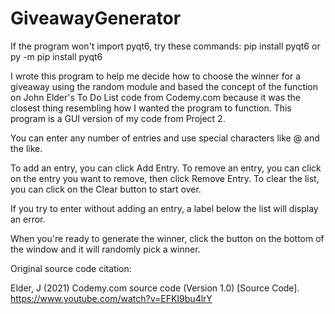 # GiveawayGenerator
If the program won't import pyqt6, try these commands:
pip install pyqt6
or
py -m pip install pyqt6

I wrote this program to help me decide how to choose the winner for a giveaway using the random module and based the concept of the function on John Elder's To Do List code from Codemy.com because it was the closest thing resembling how I wanted the program to function. This program is a GUI version of my code from Project 2.

You can enter any number of entries and use special characters like @ and the like.

To add an entry, you can click Add Entry.
To remove an entry, you can click on the entry you want to remove, then click Remove Entry.
To clear the list, you can click on the Clear button to start over.

If you try to enter without adding an entry, a label below the list will display an error.

When you're ready to generate the winner, click the button on the bottom of the window and it will randomly pick a winner.

Original source code citation:

Elder, J (2021) Codemy.com source code (Version 1.0) [Source Code]. https://www.youtube.com/watch?v=EFKI9bu4lrY
